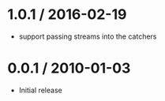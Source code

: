 
1.0.1 / 2016-02-19
==================

  * support passing streams into the catchers

0.0.1 / 2010-01-03
==================

  * Initial release
